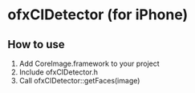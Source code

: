 # ofxCIDetector (for iPhone)

## How to use

1. Add CoreImage.framework to your project
2. Include ofxCIDetector.h
3. Call ofxCIDetector::getFaces(image)
